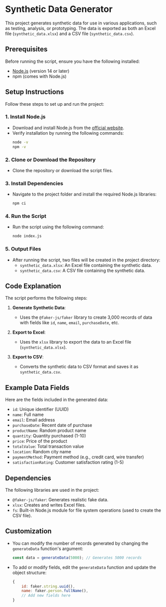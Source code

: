 # Synthetic Data Generator

This project generates synthetic data for use in various applications, such as testing, analysis, or prototyping. The data is exported as both an Excel file (`synthetic_data.xlsx`) and a CSV file (`synthetic_data.csv`).

## Prerequisites

Before running the script, ensure you have the following installed:

- [Node.js](https://nodejs.org/) (version 14 or later)
- npm (comes with Node.js)

## Setup Instructions

Follow these steps to set up and run the project:

### 1. Install Node.js
- Download and install Node.js from the [official website](https://nodejs.org/).
- Verify installation by running the following commands:
  ```bash
  node -v
  npm -v

### 2. Clone or Download the Repository
- Clone the repository or download the script files.

### 3. Install Dependencies
- Navigate to the project folder and install the required Node.js libraries:
  ```bash
  npm ci
  ```

### 4. Run the Script
- Run the script using the following command:
  ```bash
  node index.js
  ```

### 5. Output Files
- After running the script, two files will be created in the project directory:
  - `synthetic_data.xlsx`: An Excel file containing the synthetic data.
  - `synthetic_data.csv`: A CSV file containing the synthetic data.

## Code Explanation

The script performs the following steps:
1. **Generate Synthetic Data**:
   - Uses the `@faker-js/faker` library to create 3,000 records of data with fields like `id`, `name`, `email`, `purchaseDate`, etc.
   
2. **Export to Excel**:
   - Uses the `xlsx` library to export the data to an Excel file (`synthetic_data.xlsx`).
   
3. **Export to CSV**:
   - Converts the synthetic data to CSV format and saves it as `synthetic_data.csv`.

## Example Data Fields

Here are the fields included in the generated data:
- `id`: Unique identifier (UUID)
- `name`: Full name
- `email`: Email address
- `purchaseDate`: Recent date of purchase
- `productName`: Random product name
- `quantity`: Quantity purchased (1-10)
- `price`: Price of the product
- `totalValue`: Total transaction value
- `location`: Random city name
- `paymentMethod`: Payment method (e.g., credit card, wire transfer)
- `satisfactionRating`: Customer satisfaction rating (1-5)

## Dependencies

The following libraries are used in the project:
- `@faker-js/faker`: Generates realistic fake data.
- `xlsx`: Creates and writes Excel files.
- `fs`: Built-in Node.js module for file system operations (used to create the CSV file).

## Customization

- You can modify the number of records generated by changing the `generateData` function's argument:
  ```javascript
  const data = generateData(5000); // Generates 5000 records
  ```

- To add or modify fields, edit the `generateData` function and update the object structure:
  ```javascript
  {
      id: faker.string.uuid(),
      name: faker.person.fullName(),
      // Add new fields here
  }
  ```
